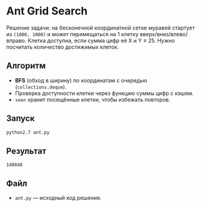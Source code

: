 # Ant Grid Search

Решение задачи: на бесконечной координатной сетке муравей стартует из `(1000, 1000)` и может перемещаться на 1 клетку вверх/вниз/влево/вправо. Клетка доступна, если сумма цифр её X и Y ≤ 25. Нужно посчитать количество достижимых клеток.

## Алгоритм

* **BFS** (обход в ширину) по координатам с очередью (`collections.deque`).
* Проверка доступности клетки через функцию суммы цифр с кэшем.
* `seen` хранит посещённые клетки, чтобы избежать повторов.

## Запуск

```bash
python2.7 ant.py
```

## Результат

```
148848
```

## Файл

* `ant.py` — исходный код решения.
